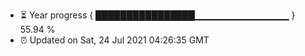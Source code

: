 - ⏳ Year progress { ████████████████▁▁▁▁▁▁▁▁▁▁▁▁▁▁ } 55.94 %
- ⏰ Updated on Sat, 24 Jul 2021 04:26:35 GMT

